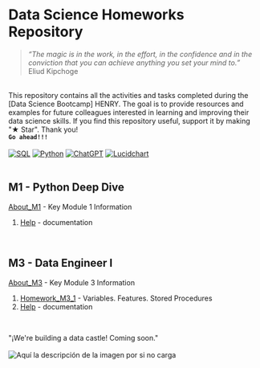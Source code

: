 # Data Science Homeworks Repository 
>*“The magic is in the work, in the effort, in the confidence and in the conviction that you can achieve anything you set your mind to.”*<br />
>Eliud Kipchoge

<br />This repository contains all the activities and tasks completed during the [Data Science Bootcamp] HENRY. The goal is to provide resources and examples for future colleagues interested in learning and improving their data science skills. If you find this repository useful, support it by making "★ Star". Thank you! <br />
**```Go ahead!!!```** <br />
<br />
[![SQL](https://img.shields.io/badge/MySQL-8.0+-00758F?style=for-the-badge&logo=mysql&logoColor=white&labelColor=101010)](https://mysql.com)
[![Python](https://img.shields.io/badge/Python-3.10+-yellow?style=for-the-badge&logo=python&logoColor=white&labelColor=101010)](https://python.org)
[![ChatGPT](https://img.shields.io/badge/ChatGPT-GPT--4-7CF178?style=for-the-badge&logo=openai&logoColor=white&labelColor=101010)](https://platform.openai.com)
[![Lucidchart](https://img.shields.io/badge/Lucidchart+-f29221?style=for-the-badge&logo=Lucidchart&logoColor=white&labelColor=yellow)](https://Lucidchart.com)
<br /><br />

M1 - Python Deep Dive
------------- 
[About_M1](M1/About_M1.md) - Key Module 1 Information
1. [Help](.ipynb) -  documentation
<br />

M3 - Data Engineer I 
------------- 
[About_M3](M3/About_M3.md) - Key Module 3 Information
1. [Homework_M3_1](M3/Homework_M3_1_VariablesFunctionsProcedures.sql) - Variables. Features. Stored Procedures
2. [Help](.ipynb) -  documentation

<br />

"¡We're building a data castle! Coming soon."<br />
<br />
![Aquí la descripción de la imagen por si no carga](https://raw.githubusercontent.com/JohannaRangel/DS_SoyHenry/main/M5/asset/under.jpg)
